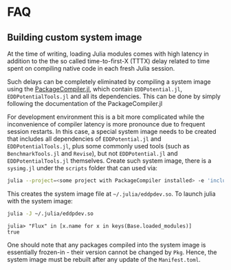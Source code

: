 # FAQ

## Building custom system image

At the time of writing, loading Julia modules comes with high latency in addition to the the so called time-to-first-X (TTTX) delay related to time spent on compiling native code in each fresh Julia session.

Such delays can be completely eliminated by compiling a system image using the [PackageCompiler.jl](https://github.com/JuliaLang/PackageCompiler.jl), which contain `EDDPotential.jl`, `EDDPotentialTools.jl` and all its dependencies. 
This can be done by simply following the documentation of the PackageCompiler.jl 

For development environment this is a bit more complicated while the inconvenience of compiler latency is more pronounce due to frequent session restarts.
In this case, a special system image needs to be created that includes all dependencies of `EDDPotential.jl` and `EDDPotentialTools.jl`, plus some commonly used tools (such as `BenchmarkTools.jl` and `Revise`), but not `EDDPotential.jl` and `EDDPotentialTools.jl` themselves. 
Create such system image, there is a `sysimg.jl` under the `scripts` folder that can used via:

```bash
julia --project=<some project with PackageCompiler installed> -e 'include("sysimg.jl");build()' 
```

This creates the system image file at `~/.julia/eddpdev.so`.
To launch julia with the system image:

```bash
julia -J ~/.julia/eddpdev.so
```

```julia-repl
julia> "Flux" in [x.name for x in keys(Base.loaded_modules)]
true
```

One should note that any packages compiled into the system image is essentially frozen-in - their version cannot be changed by `Pkg`.
Hence, the system image must be rebuilt after any update of the `Manifest.toml`.

